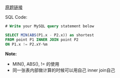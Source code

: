 [原题链接](https://leetcode-cn.com/problems/shortest-distance-in-a-line/)

SQL Code:

```sql
# Write your MySQL query statement below

SELECT MIN(ABS(P1.x - P2.x)) as shortest
FROM point P1 INNER JOIN point P2
ON P1.x != P2.xY-%m
```

**Note:**

- MIN(), ABS(), != 的使用
- 同一张表内部做计算的时候可以用自己 inner join自己
